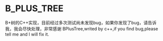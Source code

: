 # B_PLUS_TREE
B+树的C++实现，目前经过多次测试尚未发现bug，如果你发现了bug，请告诉我，我会尽快处理，非常感谢
BPlusTree,writed by c++,if you find bug,please tell me and I will fix it.

